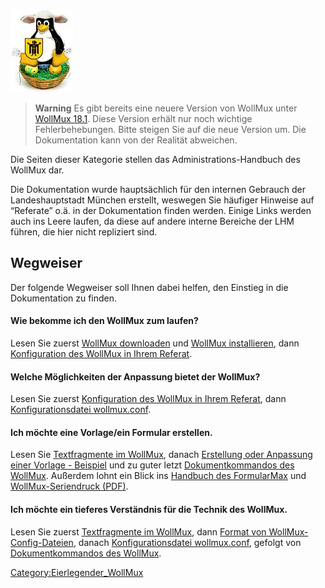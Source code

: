 ![Eierlegender WollMux](100px-Wollmux.jpg "Eierlegender WollMux")

> **Warning** Es gibt bereits eine neuere Version von WollMux unter [WollMux 18.1](../18.1/Handbuch_des_WollMux.md).
> Diese Version erhält nur noch wichtige Fehlerbehebungen. Bitte steigen Sie auf die neue Version um.
> Die Dokumentation kann von der Realität abweichen.

Die Seiten dieser Kategorie stellen das Administrations-Handbuch des
WollMux dar.

Die Dokumentation wurde hauptsächlich für den internen Gebrauch der
Landeshauptstadt München erstellt, weswegen Sie häufiger Hinweise auf
“Referate” o.ä. in der Dokumentation finden werden. Einige Links werden
auch ins Leere laufen, da diese auf andere interne Bereiche der LHM
führen, die hier nicht repliziert sind.

Wegweiser
---------

Der folgende Wegweiser soll Ihnen dabei helfen, den Einstieg in die
Dokumentation zu finden.

#### Wie bekomme ich den WollMux zum laufen?

Lesen Sie zuerst [WollMux downloaden](../Hauptseite.md) und
[WollMux installieren](../Getting_Started.md), dann
[Konfiguration des WollMux in Ihrem
Referat](Konfiguration_des_WollMux_in_Ihrem_Referat.md).

#### Welche Möglichkeiten der Anpassung bietet der WollMux?

Lesen Sie zuerst [Konfiguration des WollMux in Ihrem Referat](Konfiguration_des_WollMux_in_Ihrem_Referat.md), dann
[Konfigurationsdatei wollmux.conf](Konfigurationsdatei_wollmux_conf.md).

#### Ich möchte eine Vorlage/ein Formular erstellen.

Lesen Sie [Textfragmente im WollMux](Textfragmente_im_WollMux.md), danach [Erstellung oder Anpassung einer Vorlage - Beispiel](FormularMax/Erstellung_oder_Anpassung_einer_Vorlage_-_Beispiel.md)
und zu guter letzt [Dokumentkommandos des WollMux](Dokumentkommandos_des_WollMux.md). Außerdem lohnt ein
Blick ins [Handbuch des FormularMax](FormularMax/FormularMax.md)
und [WollMux-Seriendruck (PDF)](http://www.wollmux.net/files/WollMux_Seriendruck.pdf).

#### Ich möchte ein tieferes Verständnis für die Technik des WollMux.

Lesen Sie zuerst [Textfragmente im WollMux](Textfragmente_im_WollMux.md), dann [Format von WollMux-Config-Dateien](Format_von_WollMux-Config-Dateien.md),
danach [Konfigurationsdatei wollmux.conf](Konfigurationsdatei_wollmux_conf.md), gefolgt von
[Dokumentkommandos des WollMux](Dokumentkommandos_des_WollMux.md).

<Category:Eierlegender_WollMux>
